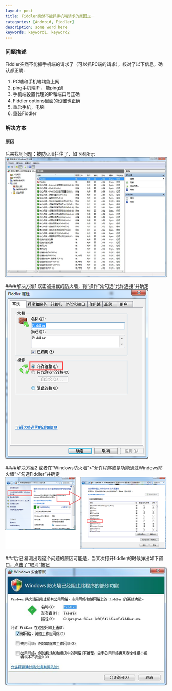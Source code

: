 ```yaml
---
layout: post
title: Fiddler突然不能抓手机端请求的原因之一
categories: [Android, Fiddler]
description: some word here
keywords: keyword1, keyword2
---
```


### 问题描述
Fiddler突然不能抓手机端的请求了（可以抓PC端的请求），核对了以下信息，确认都正确:

1.	PC端和手机端均能上网
2.	ping手机端IP ，能ping通
3.	手机端设置代理的IP和端口号正确
4.	Fiddler options里面的设置也正确
5.	重启手机，电脑
6.	重装Fiddler

### 解决方案
#### 原因
后来找到问题：被防火墙拦住了，如下图所示
![](/images/2016-3-18-1.png)
 
####解决方案1
双击被拦截的防火墙，将“操作”处勾选“允许连接”并确定
![](/images/2016-3-18-2.png)
 
####解决方案2
或者在“Windows防火墙”>”允许程序或是功能通过Windows防火墙”>“勾选Fiddler”并确定
![](/images/2016-3-18-3.png)
 
###后记
猜测出现这个问题的原因可能是，当某次打开fiddler的时候弹出如下窗口，点击了“取消”按钮
![](/images/2016-3-18-4.png)



 


